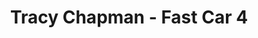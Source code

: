 ---
title: Tracy Chapman - Fast Car 4
layout: revealjs-audio
source: "tracy-chapman-fast-car"
number: 4
sentence1: "me&#x26A; bi t&#x259;&#x2C8; g&#x25B; &#xF0;&#x259;r 
<br>wi k&#x2C8;n g&#x25B; s&#x28C;m w&#x25B;r"
---